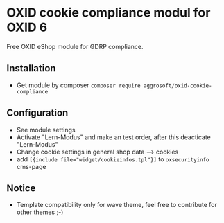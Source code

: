 # OXID cookie compliance modul for OXID 6

Free OXID eShop module for GDRP compliance.

## Installation
- Get module by composer `composer require aggrosoft/oxid-cookie-compliance`

## Configuration
- See module settings
- Activate "Lern-Modus" and make an test order, after this deacticate "Lern-Modus"
- Change cookie settings in general shop data --> cookies
- add `[{include file="widget/cookieinfos.tpl"}]` to `oxsecurityinfo` cms-page

## Notice
- Template compatibility only for wave theme, feel free to contribute for other themes ;-)

